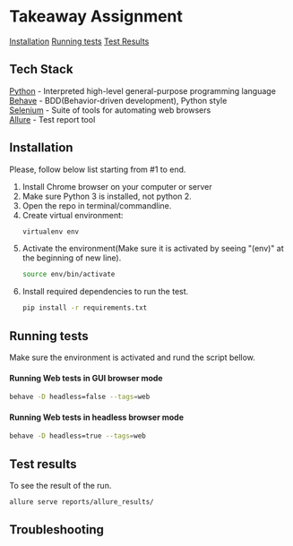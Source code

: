 # Takeaway Assignment
[Installation](#installation)
[Running tests](#running)
[Test Results](#results)

<a name="installation"/></a>
## Tech Stack
[Python](python.org) - Interpreted high-level general-purpose programming language <br/>
[Behave](https://behave.readthedocs.io/en/stable/) - BDD(Behavior-driven development), Python style <br/>
[Selenium](https://www.selenium.dev/) - Suite of tools for automating web browsers <br/>
[Allure](https://github.com/allure-framework) - Test report tool <br/>

<a name="installation"/></a>
## Installation
Please, follow below list starting from #1 to end.
1. Install Chrome browser on your computer or server
2. Make sure Python 3 is installed, not python 2.
3. Open the repo in terminal/commandline.
4. Create virtual environment:
    ```bash
    virtualenv env 
    ```
5. Activate the environment(Make sure it is activated by seeing "(env)" at the beginning of new line).
    ```bash
    source env/bin/activate
    ```
6. Install required dependencies to run the test. 
    ```bash
    pip install -r requirements.txt
    ```

<a name="running"/></a>
## Running tests
Make sure the environment is activated and rund the script bellow.
#### Running Web tests in GUI browser mode
   ```bash
  behave -D headless=false --tags=web
   ```
#### Running Web tests in headless browser mode
   ```bash
  behave -D headless=true --tags=web
   ```

<a name="results"/></a>
## Test results
To see the result of the run. 
   ```bash
  allure serve reports/allure_results/
   ```

## Troubleshooting

